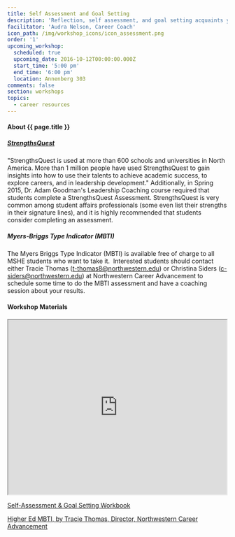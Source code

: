 ```yaml
---
title: Self Assessment and Goal Setting
description: 'Reflection, self assessment, and goal setting acquaints you with your value, provides material for your resume, refines your focus, and serves as a filter for opportunities and well-intentioned advice.'
facilitator: 'Audra Nelson, Career Coach'
icon_path: /img/workshop_icons/icon_assessment.png
order: '1'
upcoming_workshop:
  scheduled: true
  upcoming_date: 2016-10-12T00:00:00.000Z
  start_time: '5:00 pm'
  end_time: '6:00 pm'
  location: Annenberg 303
comments: false
section: workshops
topics:
  - career resources
---
```



#### About {{ page.title }}

##### []()[StrengthsQuest](http://www.strengthsquest.com/content/141728/index.aspx)

[]()"StrengthsQuest is used at more than 600 schools and universities in North America. More than 1 million people have used StrengthsQuest to gain insights into how to use their talents to achieve academic success, to explore careers, and in leadership development." Additionally, in Spring 2015, Dr. Adam Goodman's Leadership Coaching course required that students complete a StrengthsQuest Assessment. StrengthsQuest is very common among student affairs professionals (some even list their strengths in their signature lines), and it is highly recommended that students consider completing an assessment.

##### []()Myers-Briggs Type Indicator (MBTI)

The Myers Briggs Type Indicator (MBTI) is available free of charge to all MSHE students who want to take it.  Interested students should contact either Tracie Thomas ([t-thomas8@northwestern.edu](&#109;&#097;&#105;&#108;&#116;&#111;:&#116;&#045;&#116;&#104;&#111;&#109;&#097;&#115;&#056;&#064;&#110;&#111;&#114;&#116;&#104;&#119;&#101;&#115;&#116;&#101;&#114;&#110;&#046;&#101;&#100;&#117;)) or Christina Siders ([c-siders@northwestern.edu](&#109;&#097;&#105;&#108;&#116;&#111;:&#099;&#045;&#115;&#105;&#100;&#101;&#114;&#115;&#064;&#110;&#111;&#114;&#116;&#104;&#119;&#101;&#115;&#116;&#101;&#114;&#110;&#046;&#101;&#100;&#117;)) at Northwestern Career Advancement to schedule some time to do the MBTI assessment and have a coaching session about your results.

#### Workshop Materials

<iframe src="https://app.box.com/embed/preview/s42z567ri8mnqdrkzhzswt7dn0bxd5c1?theme=dark" width="500" height="400" allowfullscreen="allowfullscreen" webkitallowfullscreen="webkitallowfullscreen"></iframe>

[Self-Assessment & Goal Setting Workbook](https://northwestern.box.com/shared/static/q32716lrw116kk24gz0dmcrnxz9ig7cj.doc)

[Higher Ed MBTI, by Tracie Thomas, Director, Northwestern Career Advancement](https://northwestern.box.com/shared/static/iiq8sp70pmwqu3po989x3ls9cgsenyra.pptx)